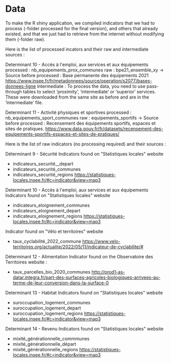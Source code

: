 # Data

To make the R shiny application, we compiled indicators that we had to process (-folder processed for the final version), and others that already existed, and that we just had to retrieve from the internet without modifying them (-folder raw). 

Here is the list of processed incators and their raw and intermediate sources : 

Determinant 10 - Accès à l'emploi, aux services et aux équipements
processed : nb_equipements_prox_communes
raw : bpe21_ensemble_xy -> Source before processed : Base permanente des équipements 2021
https://www.insee.fr/fr/metadonnees/source/operation/s2077/bases-donnees-ligne
intermediate : To process the data, you need to use pass-through tables to select ‘proximity’, ‘intermediate’ or ‘superior’ services. These were downloaded from the same site as before and are in the ‘intermediate’ file.

Determinant 11 - Activité physiques et sportives
processed : nb_equipements_sport_communes
raw : equipements_sportifs -> Source before processed : Recensement des équipements sportifs, espaces et sites de pratiques. 
https://www.data.gouv.fr/fr/datasets/recensement-des-equipements-sportifs-espaces-et-sites-de-pratiques/




Here is the list of raw indicators (no processing required) and their sources :

Déterminant 9 - Sécurité 
Indicators found on "Statistiques locales" website
- indicateurs_securité__depart
- indicateurs_securité_communes
- indicateurs_securité_regions 
https://statistiques-locales.insee.fr/#c=indicator&view=map3

Determinant 10 - Accès à l'emploi, aux services et aux équipements
Indicators found on "Statistiques locales" website
- indicateurs_eloignement_communes
- indicateurs_eloignement_depart
- indicateurs_eloignement_regions
https://statistiques-locales.insee.fr/#c=indicator&view=map3

Indicator found on "Vélo et territoires" website
- taux_cyclabilité_2022_commune
https://www.velo-territoires.org/actualite/2022/05/11/indicateur-de-cyclabilite/#


Déterminant 12 - Alimentation
Indicator found on the Observatoire des Territoires website : 
- taux_parcelles_bio_2020_communes
http://prod1-as-datar.integra.fr/part-des-surfaces-agricoles-biologiques-arrivees-au-terme-de-leur-conversion-dans-la-surface-0

Determinant 13 - Habitat
Indicators found on "Statistiques locales" website
- suroccupation_logement_communes
- suroccupation_logement_depart
- suroccupation_logement_regions 
https://statistiques-locales.insee.fr/#c=indicator&view=map3

Determinant 14 - Revenu
Indicators found on "Statistiques locales" website
- mixité_générationnelle_commmunes
- mixité_générationnelle_départ
- mixité_générationnelle_regions
https://statistiques-locales.insee.fr/#c=indicator&view=map3
